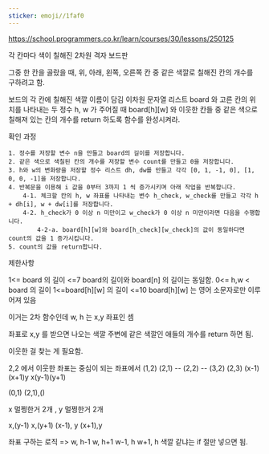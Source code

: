 ```yaml
---
sticker: emoji//1faf0
---
```

https://school.programmers.co.kr/learn/courses/30/lessons/250125

각 칸마다 색이 칠해진 2차원 격자 보드판

그중 한 칸을 골랐을 때, 위, 아래, 왼쪽, 오른쪽 칸 중 같은 색깔로 칠해진 칸의 개수를 구하려고 함.

보드의 각 칸에 칠해진 색깔 이름이 담김 이차원 문자열 리스트 board 와 고른 칸의 위치를 나타내는 두 정수 h, w 가 주어질 때 board\[h\]\[w\] 와 이웃한 칸들 중 같은 색으로 칠해져 있는 칸의 개수를 return 하도록 함수를 완성시켜라.

확인 과정
```
1. 정수를 저장할 변수 n을 만들고 board의 길이를 저장합니다.
2. 같은 색으로 색칠된 칸의 개수를 저장할 변수 count를 만들고 0을 저장합니다.
3. h와 w의 변화량을 저장할 정수 리스트 dh, dw를 만들고 각각 [0, 1, -1, 0], [1, 0, 0, -1]을 저장합니다.
4. 반복문을 이용해 i 값을 0부터 3까지 1 씩 증가시키며 아래 작업을 반복합니다.
    4-1. 체크할 칸의 h, w 좌표를 나타내는 변수 h_check, w_check를 만들고 각각 h + dh[i], w + dw[i]를 저장합니다.
    4-2. h_check가 0 이상 n 미만이고 w_check가 0 이상 n 미만이라면 다음을 수행합니다.
        4-2-a. board[h][w]와 board[h_check][w_check]의 값이 동일하다면 count의 값을 1 증가시킵니다.
5. count의 값을 return합니다.
```

제한사항

1<= board 의 길이 <=7
	board의 길이와 board[n] 의 길이는 동일함.
0<= h,w < board 의 길이
1<=board\[h\]\[w\] 의 길이 <=10
	board\[h\]\[w\] 는 영어 소문자로만 이루어져 있음


이거는 2차 함수인데
w, h 는 x,y 좌표인 셈

좌표로 x,y 를 받으면 나오는 색깔 주변에 같은 색깔인 애들의 개수를 return 하면 됨.

이웃한 걸 찾는 게 필요함.


2,2 에서 이웃한 좌표는 중심이 되는 좌표에서
(1,2) (2,1) -- (2,2) -- (3,2) (2,3)
(x-1)(x+1)y           x(y-1)(y+1)

(0,1) (2,1),()

x 멀쩡한거 2개 , y 멀쩡한거 2개

x,(y-1) x,(y+1)    (x-1), y  (x+1),y


좌표 구하는 로직 => w, h-1   w, h+1    w-1, h  w+1, h
색깔 같냐는 if 절만 넣으면 됨.





